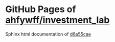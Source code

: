 GitHub Pages of [ahfywff/investment_lab](https://github.com/ahfywff/investment_lab.git)
===
Sphinx html documentation of [d6a55cae](https://github.com/ahfywff/investment_lab/tree/d6a55cae3dc4ba6a3218109dc7952d6fbfba8da4)
